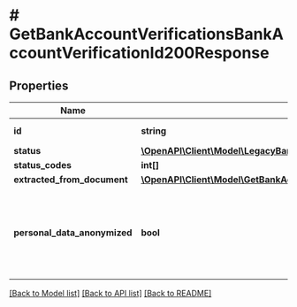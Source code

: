 # # GetBankAccountVerificationsBankAccountVerificationId200Response

## Properties

Name | Type | Description | Notes
------------ | ------------- | ------------- | -------------
**id** | **string** | The unique identifier for a resource. |
**status** | [**\OpenAPI\Client\Model\LegacyBankAccountVerificationStatus**](LegacyBankAccountVerificationStatus.md) |  |
**status_codes** | **int[]** | List of response codes. |
**extracted_from_document** | [**\OpenAPI\Client\Model\GetBankAccountVerificationsBankAccountVerificationId200ResponseAllOfExtractedFromDocument**](GetBankAccountVerificationsBankAccountVerificationId200ResponseAllOfExtractedFromDocument.md) |  |
**personal_data_anonymized** | **bool** | Indicates if the personal data extracted from the document has been anonymized. If set to &#x60;true&#x60;, the personal data has been anonymized and the &#x60;extracted_from_document&#x60; fields will be NULL. |

[[Back to Model list]](../../README.md#models) [[Back to API list]](../../README.md#endpoints) [[Back to README]](../../README.md)
